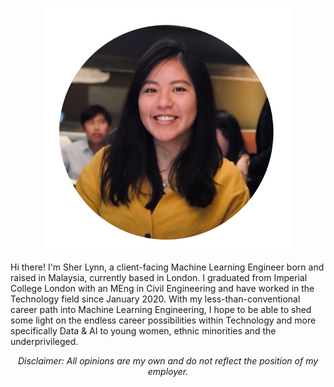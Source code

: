 <p align="center">
<img src="./assets/logo/profile.png" width="400">
</p>

Hi there! I'm Sher Lynn, a client-facing Machine Learning Engineer born and raised in Malaysia, currently based in London. I graduated from Imperial College London with an MEng in Civil Engineering and have worked in the Technology field since January 2020. With my less-than-conventional career path into Machine Learning Engineering, I hope to be able to shed some light on the endless career possibilities within Technology and more specifically Data & AI to young women, ethnic minorities and the underprivileged.

*<center>Disclaimer: All opinions are my own and do not reflect the position of my employer.</center>*